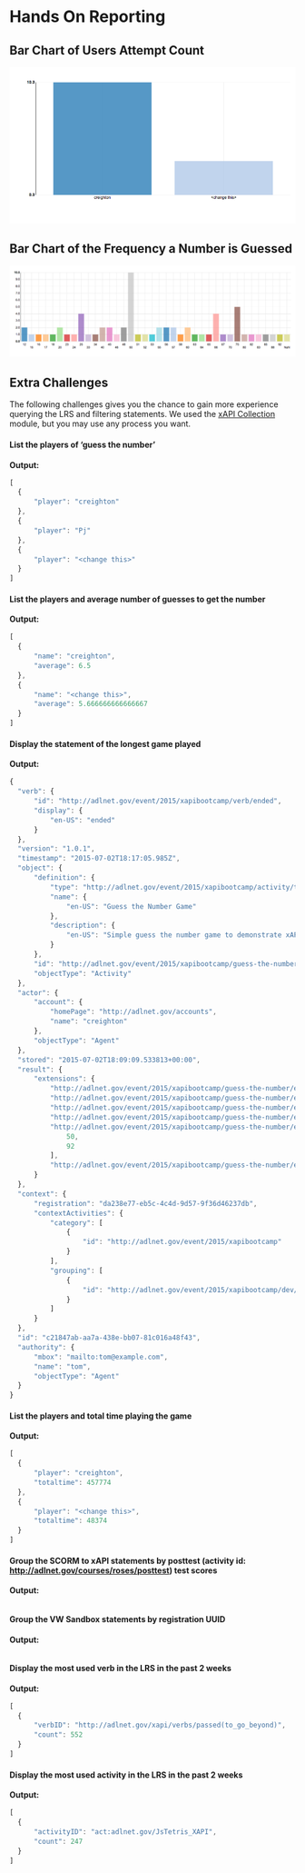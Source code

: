 # Hands On Reporting

## Bar Chart of Users Attempt Count

![Users Attempt Count Bar Chart](img/user-att.png)

## Bar Chart of the Frequency a Number is Guessed

![Guess Number Frequency Bar Chart](img/numfreq.png)

## Extra Challenges
The following challenges gives you the chance to gain more experience querying the LRS and filtering statements. We used the [xAPI Collection](https://github.com/adlnet/xAPI-Dashboard/blob/master/API_collection.md) module, but you may use any process you want. 
#### List the players of ‘guess the number’  
  __Output:__  
  ```javascript  
  [
    {
        "player": "creighton"
    },
    {
        "player": "Pj"
    },
    {
        "player": "<change this>"
    }
  ]
  ```  
    
    
#### List the players and average number of guesses to get the number  
  __Output:__  
  ```javascript
  [
    {
        "name": "creighton",
        "average": 6.5
    },
    {
        "name": "<change this>",
        "average": 5.666666666666667
    }
  ]
  ```  
    
    
#### Display the statement of the longest game played  
  __Output:__  
  ```javascript
  {
    "verb": {
        "id": "http://adlnet.gov/event/2015/xapibootcamp/verb/ended",
        "display": {
            "en-US": "ended"
        }
    },
    "version": "1.0.1",
    "timestamp": "2015-07-02T18:17:05.985Z",
    "object": {
        "definition": {
            "type": "http://adlnet.gov/event/2015/xapibootcamp/activity/type/game",
            "name": {
                "en-US": "Guess the Number Game"
            },
            "description": {
                "en-US": "Simple guess the number game to demonstrate xAPI"
            }
        },
        "id": "http://adlnet.gov/event/2015/xapibootcamp/guess-the-number",
        "objectType": "Activity"
    },
    "actor": {
        "account": {
            "homePage": "http://adlnet.gov/accounts",
            "name": "creighton"
        },
        "objectType": "Agent"
    },
    "stored": "2015-07-02T18:09:09.533813+00:00",
    "result": {
        "extensions": {
            "http://adlnet.gov/event/2015/xapibootcamp/guess-the-number/ext/endedAt": "2015-07-02T18:17:05.985Z",
            "http://adlnet.gov/event/2015/xapibootcamp/guess-the-number/ext/number": 92,
            "http://adlnet.gov/event/2015/xapibootcamp/guess-the-number/ext/min": 1,
            "http://adlnet.gov/event/2015/xapibootcamp/guess-the-number/ext/max": 100,
            "http://adlnet.gov/event/2015/xapibootcamp/guess-the-number/ext/guesses": [
                50,
                92
            ],
            "http://adlnet.gov/event/2015/xapibootcamp/guess-the-number/ext/startedAt": "2015-07-02T18:12:14.037Z"
        }
    },
    "context": {
        "registration": "da238e77-eb5c-4c4d-9d57-9f36d46237db",
        "contextActivities": {
            "category": [
                {
                    "id": "http://adlnet.gov/event/2015/xapibootcamp"
                }
            ],
            "grouping": [
                {
                    "id": "http://adlnet.gov/event/2015/xapibootcamp/dev/web"
                }
            ]
        }
    },
    "id": "c21847ab-aa7a-438e-bb07-81c016a48f43",
    "authority": {
        "mbox": "mailto:tom@example.com",
        "name": "tom",
        "objectType": "Agent"
    }
  }
  ```  
    
    
#### List the players and total time playing the game  
  __Output:__  
  ```javascript
  [
    {
        "player": "creighton",
        "totaltime": 457774
    },
    {
        "player": "<change this>",
        "totaltime": 48374
    }
  ]
  ```  
    
    
#### Group the SCORM to xAPI statements by posttest (activity id: http://adlnet.gov/courses/roses/posttest) test scores  
  __Output:__  
  ```javascript
  ```  
    
    
#### Group the VW Sandbox statements by registration UUID  
  __Output:__  
  ```javascript
  ```  
    
    
#### Display the most used verb in the LRS in the past 2 weeks  
  __Output:__  
  ```javascript
  [
    {
        "verbID": "http://adlnet.gov/xapi/verbs/passed(to_go_beyond)",
        "count": 552
    }
  ]
  ```  
    
    
#### Display the most used activity in the LRS in the past 2 weeks  
  __Output:__  
  ```javascript
  [
    {
        "activityID": "act:adlnet.gov/JsTetris_XAPI",
        "count": 247
    }
  ]
  ```  
  
